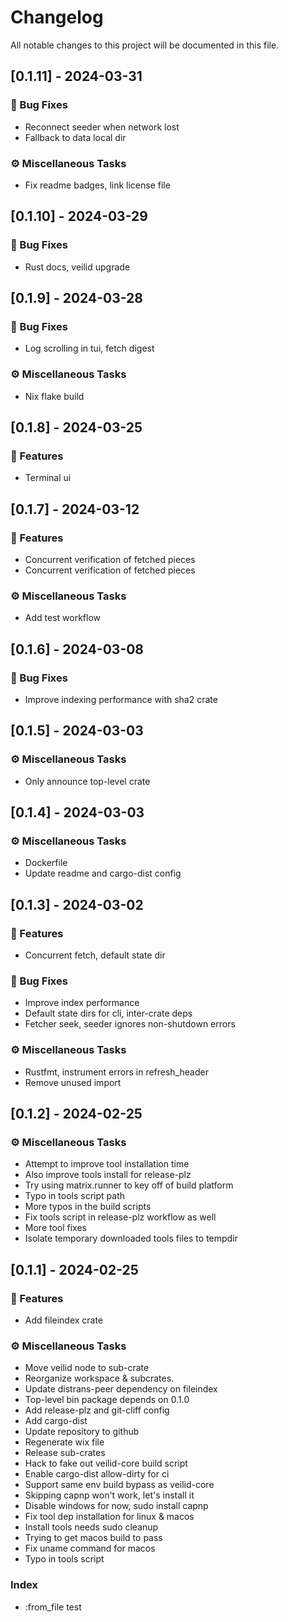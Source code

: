 # Changelog

All notable changes to this project will be documented in this file.

## [0.1.11] - 2024-03-31

### 🐛 Bug Fixes

- Reconnect seeder when network lost
- Fallback to data local dir

### ⚙️ Miscellaneous Tasks

- Fix readme badges, link license file

<!-- generated by git-cliff -->
## [0.1.10] - 2024-03-29

### 🐛 Bug Fixes

- Rust docs, veilid upgrade

<!-- generated by git-cliff -->
## [0.1.9] - 2024-03-28

### 🐛 Bug Fixes

- Log scrolling in tui, fetch digest

### ⚙️ Miscellaneous Tasks

- Nix flake build

<!-- generated by git-cliff -->
## [0.1.8] - 2024-03-25

### 🚀 Features

- Terminal ui

<!-- generated by git-cliff -->
## [0.1.7] - 2024-03-12

### 🚀 Features

- Concurrent verification of fetched pieces
- Concurrent verification of fetched pieces

### ⚙️ Miscellaneous Tasks

- Add test workflow

<!-- generated by git-cliff -->
## [0.1.6] - 2024-03-08

### 🐛 Bug Fixes

- Improve indexing performance with sha2 crate

<!-- generated by git-cliff -->
## [0.1.5] - 2024-03-03

### ⚙️ Miscellaneous Tasks

- Only announce top-level crate

<!-- generated by git-cliff -->
## [0.1.4] - 2024-03-03

### ⚙️ Miscellaneous Tasks

- Dockerfile
- Update readme and cargo-dist config

<!-- generated by git-cliff -->
## [0.1.3] - 2024-03-02

### 🚀 Features

- Concurrent fetch, default state dir

### 🐛 Bug Fixes

- Improve index performance
- Default state dirs for cli, inter-crate deps
- Fetcher seek, seeder ignores non-shutdown errors

### ⚙️ Miscellaneous Tasks

- Rustfmt, instrument errors in refresh_header
- Remove unused import

<!-- generated by git-cliff -->
## [0.1.2] - 2024-02-25

### ⚙️ Miscellaneous Tasks

- Attempt to improve tool installation time
- Also improve tools install for release-plz
- Try using matrix.runner to key off of build platform
- Typo in tools script path
- More typos in the build scripts
- Fix tools script in release-plz workflow as well
- More tool fixes
- Isolate temporary downloaded tools files to tempdir

<!-- generated by git-cliff -->
## [0.1.1] - 2024-02-25

### 🚀 Features

- Add fileindex crate

### ⚙️ Miscellaneous Tasks

- Move veilid node to sub-crate
- Reorganize workspace & subcrates.
- Update distrans-peer dependency on fileindex
- Top-level bin package depends on 0.1.0
- Add release-plz and git-cliff config
- Add cargo-dist
- Update repository to github
- Regenerate wix file
- Release sub-crates
- Hack to fake out veilid-core build script
- Enable cargo-dist allow-dirty for ci
- Support same env build bypass as veilid-core
- Skipping capnp won't work, let's install it
- Disable windows for now, sudo install capnp
- Fix tool dep installation for linux & macos
- Install tools needs sudo cleanup
- Trying to get macos build to pass
- Fix uname command for macos
- Typo in tools script

### Index

- :from_file test

<!-- generated by git-cliff -->

